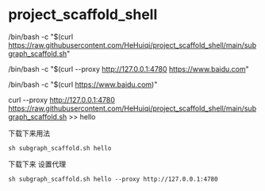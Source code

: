 # project_scaffold_shell

/bin/bash -c "$(curl https://raw.githubusercontent.com/HeHuiqi/project_scaffold_shell/main/subgraph_scaffold.sh"

/bin/bash -c "$(curl --proxy http://127.0.0.1:4780 https://www.baidu.com"

/bin/bash -c "$(curl https://www.baidu.com)"

curl --proxy http://127.0.0.1:4780 https://raw.githubusercontent.com/HeHuiqi/project_scaffold_shell/main/subgraph_scaffold.sh >> hello

下载下来用法
```
sh subgraph_scaffold.sh hello
```

下载下来 设置代理
```
sh subgraph_scaffold.sh hello --proxy http://127.0.0.1:4780
```